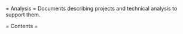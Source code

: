 = Analysis =
Documents describing projects and technical analysis to support them.

= Contents =
<splist />